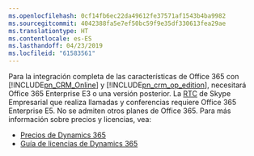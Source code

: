 ```yaml
---
ms.openlocfilehash: 0cf14fb6ec22da49612fe37571af1543b4ba9982
ms.sourcegitcommit: 4042388fa5e7ef50bc59f9e35df330613fea29ae
ms.translationtype: HT
ms.contentlocale: es-ES
ms.lasthandoff: 04/23/2019
ms.locfileid: "61583561"
---
```

Para la integración completa de las características de Office 365 con [!INCLUDE[pn_CRM_Online](pn-crm-online.md)] y [!INCLUDE[pn_crm_op_edition](pn-crm-onprem.md)], necesitará Office 365 Enterprise E3 o una versión posterior. La [RTC](https://support.office.com/article/What-is-PSTN-calling-3dc773b9-95e0-4448-b2f1-887c54022429) de Skype Empresarial que realiza llamadas y conferencias requiere Office 365 Enterprise E5. No se admiten otros planes de Office 365. Para más información sobre precios y licencias, vea:     

- [Precios de Dynamics 365](https://www.microsoft.com/dynamics365/pricing)<br>
- [Guía de licencias de Dynamics 365](https://go.microsoft.com/fwlink/?LinkId=866544)
